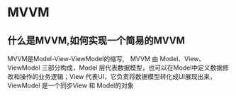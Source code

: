 # MVVM
## 什么是MVVM,如何实现一个简易的MVVM
MVVM是Model-View-ViewModel的缩写,　MVVM 由 Model、View、ViewModel 三部分构成，Model 层代表数据模型，也可以在Model中定义数据修改和操作的业务逻辑；View 代表UI，它负责将数据模型转化成UI展现出来，ViewModel 是一个同步View 和 Model的对象